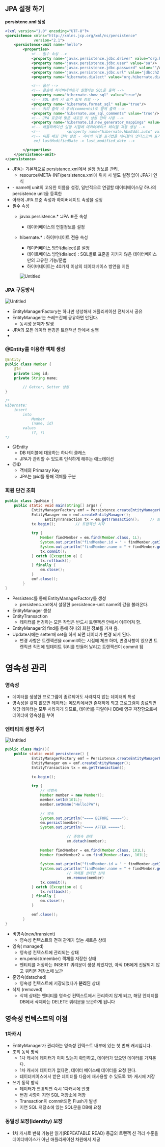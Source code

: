 ## JPA 설정 하기

**persistenc.xml 생성**

```xml
<?xml version="1.0" encoding="UTF-8"?>
<persistence xmlns="http://xmlns.jcp.org/xml/ns/persistence"
             version="2.1">
    <persistence-unit name="hello">
        <properties>
            <!-- 필수 속성 -->
            <property name="javax.persistence.jdbc.driver" value="org.h2.Driver"/>
            <property name="javax.persistence.jdbc.user" value="sa"/>
            <property name="javax.persistence.jdbc.password" value=""/>
            <property name="javax.persistence.jdbc.url" value="jdbc:h2:tcp://localhost/~/test"/>
            <property name="hibernate.dialect" value="org.hibernate.dialect.H2Dialect"/>

            <!-- 옵션 -->
            <!-- 콘솔에 하이버네이트가 실행하는 SQL문 출력 -->
            <property name="hibernate.show_sql" value="true"/>
            <!-- SQL 출력 시 보기 쉽게 정렬 -->
            <property name="hibernate.format_sql" value="true"/>
            <!-- 쿼리 출력 시 주석(comments)도 함께 출력 -->
            <property name="hibernate.use_sql_comments" value="true"/>
            <!-- JPA 표준에 맞춘 새로운 키 생성 전략 사용 -->
            <property name="hibernate.id.new_generator_mappings" value="true"/>
            <!-- 애플리케이션 실행 시점에 데이터베이스 테이블 자동 생성 -->
            <!--            <property name="hibernate.hbm2ddl.auto" value="create"/>-->
            <!-- 이름 매핑 전략 설정 - 자바의 카멜 표기법을 테이블의 언더스코어 표기법으로 매핑
             ex) lastModifiedDate -> last_modified_date -->

        </properties>
    </persistence-unit>
</persistence>
```

- JPA는 기본적으로 persistance.xml에서 설정 정보를 관리.
    - resource/META-INF/persistence.xml에 위치 시  별도 설정 없이 JPA가 인식
- <persistence-unit>
    - name에 unit의 고유한 이름을 설정, 일반적으로 연결할 데이터베이스당 하나의 persistence unit을 등록한
- <properties> 아래에 JPA 표준 속성과 하이버네이트 속성을 설정
- 필수 속성
    - javax.persistence.*  :JPA 표준 속성
        - 데이터베이스의 연결정보를 설정
    - hibernate.* : 하이버네이트 전용 속성
        - 데이터베이스 방언(dialect)를 설정
        - 데이트베이스 방언(dialect) : SQL별로 표준을 지키지 않은 데이터베이스만의 고유한 기능/문법
        - 하이버네이트는 40가지 이상의 데이터베이스 방언을 지원

      ![Untitled](https://s3-us-west-2.amazonaws.com/secure.notion-static.com/455af4d1-3237-4534-959b-0926147dfc04/Untitled.png)


### JPA 구동방식

![Untitled](https://s3-us-west-2.amazonaws.com/secure.notion-static.com/aa2b7e72-13ba-47a9-b2a5-74b0cd68f673/Untitled.png)

- EntityManagerFactory는 하나만 생성해서 애플리케이션 전체에서 공유
- EntityManager는 쓰레드간에 공유하면 안된다.
    - 동시성 문제가 발생
- JPA의 모든 데이터 변경은 트랜잭션 안에서 실행
-

### **@Entity를 이용한 객체 생성**

```java
@Entity
public class Member {
    @Id
    private Long id;
    private String name;
		
		// Getter, Setter 생성
}

/*
Hibernate: 
	insert 
        into
            Member
            (name, id) 
        values
            (?, ?)
*/
```

- @Entity
    - DB 테이블에 대응하는 하나의 클래스
    - JPA가 관리할 수 있도록 인식하게 해주는 애노테이션
- @ID
    - 객체의 Primaray Key
    - JPA는 @id를 통해 객체를 구분

### 회원 단건 조회

```java
public class JpaMain {
    public static void main(String[] args) {
            EntityManagerFactory emf = Persistence.createEntityManagerFactory("hello");
            EntityManager em = emf.createEntityManager();
                  EntityTransaction tx = em.getTransaction();     // 트랜잭션 얻기
            tx.begin();         // 트랜잭션 시작
    
            try {
                Member findMember = em.find(Member.class, 1L);
                System.out.println("findMember.id = " + findMember.getId());
                System.out.println("findMember.name = " + findMember.getName());
                tx.commit();
            } catch (Exception e) {
                tx.rollback();
            } finally {
                em.close();
            }
            emf.close();
        }
}    
```
- Persistenc를 통해 EntityManagerFactory를 생성
    - persistenc.xml에서 설정한 persistence-unit name의 값을 불러온다.
- EntityManager 생성
- EntityTransaction
    - 데이터를 변경하는 모든 작업은 반드시 트랜잭션 안에서 이루어져 함.
- EntityManager의 find를 통해 하나의 회원 정보를 가져 옴.
- Update시에는 setter에 set을 하게 되면 데이터가 변경 되게 된다.
    - 변경 사항은 트랜잭션을 commit하는 시점에 체크 하며, 변경사항이 있으면 트랜직션 직전에 업데이트 쿼리를 만들어 날리고 트랜잭션이 commit 됨


# 영속성 관리

### 영속성

- 데이터를 생성한 프로그램이 종료되어도 사라지지 않는 데이터의 특성
- 영속성을 갖지 않으면 데이터는 메모리에서만 존재하게 되고 프로그램이 종료되면 해당 데이터는 모두 사라지게 되므로, 데이터를 파일이나 DB에 영구 저장함으로써 데이터에 영속성을 부여

### 엔티티의 생명 주기

![Untitled](https://s3-us-west-2.amazonaws.com/secure.notion-static.com/b78b089e-6290-44bc-ac18-58cc5baee0f0/Untitled.png)

```java
public class Main(){
    public static void persistence() {
            EntityManagerFactory emf = Persistence.createEntityManagerFactory("hello");
            EntityManager em = emf.createEntityManager();
            EntityTransaction tx = em.getTransaction();
    
            tx.begin();
    
            try {
                // 비영속
                Member member = new Member();
                member.setId(101L);
                member.setName("HelloJPA");
    
                // 영속
                System.out.println("==== BEFORE =====");
                em.persist(member);
                System.out.println("==== AFTER =====");
                            
                            // 준영속 상태
                            em.detach(member);
    
                Member findMember = em.find(Member.class, 101L);
                Member findMember2 = em.find(Member.class, 101L);
    
                System.out.println("findMember.id = " + findMember.getId());
                System.out.println("findMember.name = " + findMember.getName());
                            // 객체를 상태한 상태
                            em.remove(member)
                tx.commit();
            } catch (Exception e) {
                tx.rollback();
            } finally {
                em.close();
            }
    
            emf.close();
        }
}
```

- 비영속(new/transient)
    - 영속성 컨텍스트와 전혀 관계가 없는 새로운 상태
- 영속( managed)
    - 영속성 컨텍스트에 관리되는  상태
    - em.persist(member) 객체를 저장한 상태
    - 엔티티를 저장하는 INSERT 쿼리문이 생성 되었지만, 아직 DB에게 전달되지 않고 쿼리문 저장소에 보관
- 준영속(datached)
    - 영속성 컨텍스트에 저장되었다가 **분리**된 상태
- 삭제 (removed)
    - 삭제 상태는 엔티티를 영속성 컨텍스트에서 관리하지 않게 되고, 해당 엔티티를 DB에서 삭제하는 DELETE 쿼리문을 보관하게 됩니다

## 영속성 컨텍스트의 이점

### 1차캐시

- EntityManager가 관리하는 영속성 컨텍스트 내부에 있는 첫 번째 캐시입니다.
- 조회 동작 방식
    - 1차 캐시에 데이터가 이미 있는지 확인하고, 데이터가 있으면 데이터를 가져온다.
    - 1차 캐시에 데이터가 없다면, 데이터 베이스에 데이터를 요청 한다.
    - 데이터베이스에서 받은 데이터를 다음에 재사용할 수 있도록 1차 캐시에 저장
- 쓰기 동작 방식
    - 데이터가 변경되면 즉시 1차캐시에 반영
    - 변경 사항이 지연 SQL 저장소에 저장
    - Transaction이 commit되면 Flush가 발생
    - 지연 SQL 저장소에 있는 SQL문을 DB에 요청

### 동일성 보장(identity) 보장

- 1차 캐시로 반복 가능한 읽기(REPEATABLE READ) 등급의 트랜잭
  션 격리 수준을 데이터베이스가 아닌 애플리케이션 차원에서 제공
